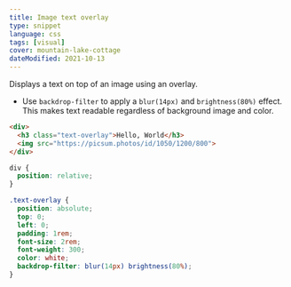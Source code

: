 ```yaml
---
title: Image text overlay
type: snippet
language: css
tags: [visual]
cover: mountain-lake-cottage
dateModified: 2021-10-13
---
```


Displays a text on top of an image using an overlay.

- Use `backdrop-filter` to apply a `blur(14px)` and `brightness(80%)` effect. This makes text readable regardless of background image and color.

```html
<div>
  <h3 class="text-overlay">Hello, World</h3>
  <img src="https://picsum.photos/id/1050/1200/800">
</div>
```

```css
div {
  position: relative;
}

.text-overlay {
  position: absolute;
  top: 0;
  left: 0;
  padding: 1rem;
  font-size: 2rem;
  font-weight: 300;
  color: white;
  backdrop-filter: blur(14px) brightness(80%);
}
```
